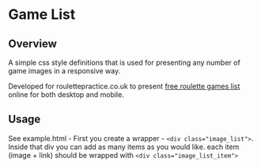 # Game List
## Overview
A simple css style definitions that is used for presenting any number of game images in a responsive way.

Developed for roulettepractice.co.uk to present [free roulette games list](http://www.roulettepractice.co.uk/free-roulette.html) online for both desktop and mobile.

## Usage
See example.html - First you create a wrapper - `<div class="image_list">`. Inside that div you can add as many items as you would like. each item (image + link) should be wrapped with `<div class="image_list_item">`
